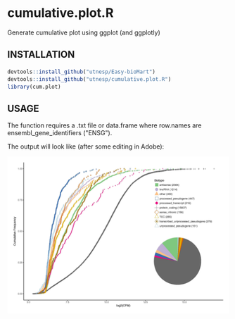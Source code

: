 # cumulative.plot.R
Generate cumulative plot using ggplot (and ggplotly)

## INSTALLATION

```R
devtools::install_github("utnesp/Easy-bioMart")
devtools::install_github("utnesp/cumulative.plot.R")
library(cum.plot)
```


## USAGE

The function requires a .txt file or data.frame where row.names are ensembl_gene_identifiers ("ENSG"). 

The output will look like (after some editing in Adobe):


![alt text](https://github.com/utnesp/cumulative.plot.R/blob/master/cumulative.freq.plot.jpg)

